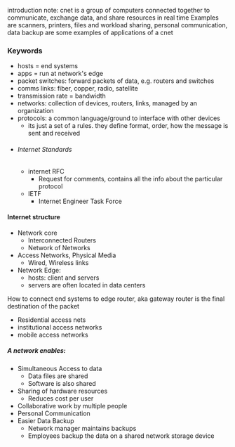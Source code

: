 

introduction note:
cnet is a group of computers connected together to communicate, exchange data, and share resources in real time Examples are scanners, printers, files and workload sharing, personal communication, data backup are some examples of applications of a cnet

### Keywords
- hosts = end systems
- apps = run at network's edge
- packet switches: forward packets of data, e.g. routers and switches
- comms links: fiber, copper, radio, satellite
- transmission rate = bandwidth
- networks: collection of devices, routers, links, managed by an organization 
- protocols: a common language/ground to interface with other devices 
	- its just a set of a rules. they define format, order, how the message is sent and received
- ###### Internet Standards
	- internet RFC
		- Request for comments, contains all the info about the particular protocol 
	- IETF
		- Internet Engineer Task Force



#### Internet structure
- Network core
	- Interconnected Routers
	- Network of Networks
- Access Networks, Physical Media
	- Wired, Wireless links
- Network Edge:
	- hosts: client and servers
	- servers are often located in data centers

How to connect end systems to edge router, aka gateway router is the final destination of the packet
- Residential access nets
- institutional access networks
- mobile access networks

##### A network enables:
- Simultaneous Access to data
	- Data files are shared
	- Software is also shared
- Sharing of hardware resources
	- Reduces cost per user
- Collaborative work by multiple people
- Personal Communication
- Easier Data Backup
	- Network manager maintains backups
	- Employees backup the data on a shared network storage device